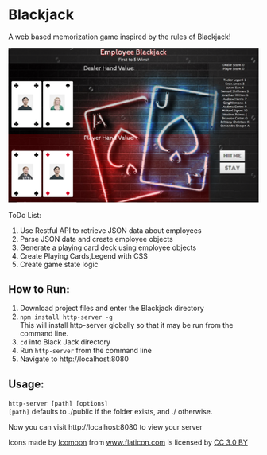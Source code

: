 # Blackjack
A web based memorization game inspired by the rules of Blackjack!

![logo](https://github.com/weazel02/Blackjack/blob/master/icons/Website_image.png)

ToDo List:

1. Use Restful API to retrieve JSON data about employees
2. Parse JSON data and create employee objects 
3. Generate a playing card deck using employee objects
4. Create Playing Cards,Legend with CSS
5. Create game state logic 


## How to Run:

1. Download project files and enter the Blackjack directory
2. `npm install http-server -g`  
This will install http-server globally so that it may be run from the command line.
3. `cd` into Black Jack directory
4. Run `http-server` from the command line
5. Navigate to http://localhost:8080  

## Usage:
 `http-server [path] [options]`  
`[path]` defaults to ./public if the folder exists, and ./ otherwise.

Now you can visit http://localhost:8080 to view your server




<div>Icons made by <a href="https://www.flaticon.com/authors/icomoon" title="Icomoon">Icomoon</a> from <a href="https://www.flaticon.com/" title="Flaticon">www.flaticon.com</a> is licensed by <a href="http://creativecommons.org/licenses/by/3.0/" title="Creative Commons BY 3.0" target="_blank">CC 3.0 BY</a></div>
